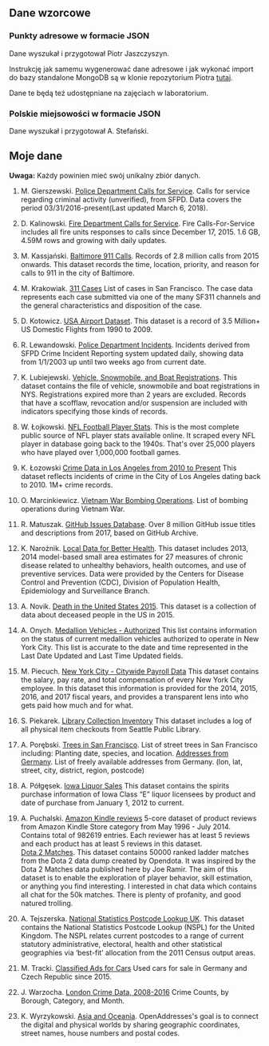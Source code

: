 ## Dane wzorcowe

### Punkty adresowe w formacie JSON

Dane wyszukał i przygotował Piotr Jaszczyszyn.

Instrukcję jak samemu wygenerować dane adresowe i jak wykonać import do bazy
standalone MongoDB są w klonie repozytorium Piotra
[tutaj](https://github.com/nosql/pktadr-pjaszczyszyn).

Dane te będą też udostępniane na zajęciach w laboratorium.

### Polskie miejsowości w formacie JSON

Dane wyszukał i przygotował A. Stefański.


## Moje dane

**Uwaga:** Każdy powinien mieć swój unikalny zbiór danych.

1. M. Gierszewski. [Police Department Calls for Service](https://data.sfgov.org/Public-Safety/Police-Department-Calls-for-Service/hz9m-tj6z).
Calls for service regarding criminal activity (unverified), from SFPD. Data covers the period 03/31/2016-present(Last updated March 6, 2018).

1. D. Kalinowski. [Fire Department Calls for Service](https://data.sfgov.org/Public-Safety/Fire-Department-Calls-for-Service/nuek-vuh3).
Fire Calls-For-Service includes all fire units responses to calls since December 17, 2015. 1.6 GB, 4.59M rows and growing with daily updates.

1. M. Kassjański. [Baltimore 911 Calls](https://www.kaggle.com/sohier/baltimore-911-calls). Records of 2.8 million calls from 2015 onwards. This dataset records the time, location, priority, and reason for calls to 911 in the city of Baltimore.

1. M. Krakowiak. [311 Cases](https://data.sfgov.org/City-Infrastructure/311-Cases/vw6y-z8j6) List of cases in San Francisco. The case data represents each case submitted via one of the many SF311 channels and the general characteristics and disposition of the case.

1. D. Kotowicz. [USA Airport Dataset](https://www.kaggle.com/flashgordon/usa-airport-dataset/version/2#).
This dataset is a record of 3.5 Million+ US Domestic Flights from 1990 to 2009.

1. R. Lewandowski. [Police Department Incidents](https://data.sfgov.org/Public-Safety/Police-Department-Incidents/tmnf-yvry).
Incidents derived from SFPD Crime Incident Reporting system updated daily, showing data from 1/1/2003 up until two weeks ago from current date.

1. K. Lubiejewski. [Vehicle, Snowmobile, and Boat Registrations](https://data.ny.gov/Transportation/Vehicle-Snowmobile-and-Boat-Registrations/w4pv-hbkt).
This dataset contains the file of vehicle, snowmobile and boat registrations in NYS. Registrations expired more than 2 years are excluded. Records that have a scofflaw, revocation and/or suspension are included with indicators specifying those kinds of records.

1. W. Łojkowski. [NFL Football Player Stats](https://www.kaggle.com/zynicide/nfl-football-player-stats).
This is the most complete public source of NFL player stats available online. It scraped every NFL player in database going back to the 1940s. That's over 25,000 players who have played over 1,000,000 football games.

1. K. Łozowski [Crime Data in Los Angeles from 2010 to Present](https://catalog.data.gov/dataset/crime-data-from-2010-to-present)
This dataset reflects incidents of crime in the City of Los Angeles dating back to 2010. 1M+ crime records.

1. O. Marcinkiewicz. [Vietnam War Bombing Operations](https://www.kaggle.com/usaf/vietnam-war-bombing-operations). List of bombing operations during Vietnam War.

1. R. Matuszak. [GitHub Issues Database](https://www.kaggle.com/davidshinn/github-issues). Over 8 million GitHub issue titles and descriptions from 2017, based on GitHub Archive.

1. K. Narożnik. [Local Data for Better Health](https://catalog.data.gov/dataset/500-cities-local-data-for-better-health-b32fd).
This dataset includes 2013, 2014 model-based small area estimates for 27 measures of chronic disease related to unhealthy behaviors, health outcomes, and use of preventive services. Data were provided by the Centers for Disease Control and Prevention (CDC), Division of Population Health, Epidemiology and Surveillance Branch.

1. A. Novik. [Death in the United States 2015](https://www.kaggle.com/cdc/mortality/data).
This dataset is a collection of data about deceased people in the US in 2015.

1. A. Onych. [Medallion Vehicles - Authorized](https://catalog.data.gov/dataset/medallion-vehicles-authorized-44673)
This list contains information on the status of current medallion vehicles authorized to operate in New York City. This list is accurate to the date and time represented in the Last Date Updated and Last Time Updated fields.

1. M. Piecuch. [New York City - Citywide Payroll Data](https://www.kaggle.com/new-york-city/nyc-citywide-payroll-data)
This dataset contains the salary, pay rate, and total compensation of every New York City employee. In this dataset this information is provided for the 2014, 2015, 2016, and 2017 fiscal years, and provides a transparent lens into who gets paid how much and for what.

1. S. Piekarek. [Library Collection Inventory](https://www.kaggle.com/seattle-public-library/seattle-library-checkout-records) This dataset includes a log of all physical item checkouts from Seattle Public Library.

1. A. Porębski. [Trees in San Francisco](https://data.sfgov.org/City-Infrastructure/Street-Tree-List/tkzw-k3nq).
List of street trees in San Francisco including: Planting date, species, and location.
[Addresses from Germany](http://results.openaddresses.io/). List of freely available addresses from Germany. (lon, lat, street, city, district, region, postcode)

1. A. Półgęsek. [Iowa Liquor Sales](https://data.iowa.gov/Economy/Iowa-Liquor-Sales/m3tr-qhgy)
This dataset contains the spirits purchase information of Iowa Class “E” liquor licensees by product and date of purchase from January 1, 2012 to current.

1. A. Puchalski. [Amazon Kindle reviews](https://www.kaggle.com/bharadwaj6/kindle-reviews/data)
5-core dataset of product reviews from Amazon Kindle Store category from May 1996 - July 2014. Contains total of 982619 entries. Each reviewer has at least 5 reviews and each product has at least 5 reviews in this dataset. <br>
[Dota 2 Matches](https://www.kaggle.com/devinanzelmo/dota-2-matches).
This dataset contains 50000 ranked ladder matches from the Dota 2 data dump created by Opendota. It was inspired by the Dota 2 Matches data published here by Joe Ramir. The aim of this dataset is to enable the exploration of player behavior, skill estimation, or anything you find interesting. I interested in chat data which contains all chat for the 50k matches. There is plenty of profanity, and good natured trolling.

1. A. Tejszerska. [National Statistics Postcode Lookup UK](https://data.gov.uk/dataset/national-statistics-postcode-lookup-uk). This dataset contains the National Statistics Postcode Lookup (NSPL) for the United Kingdom. The NSPL relates current postcodes to a range of current statutory administrative, electoral, health and other statistical geographies via ‘best-fit’ allocation from the 2011 Census output areas.

1. M. Tracki. [Classified Ads for Cars](https://www.kaggle.com/mirosval/personal-cars-classifieds/data)
Used cars for sale in Germany and Czech Republic since 2015.

1. J. Warzocha. [London Crime Data, 2008-2016](https://www.kaggle.com/jboysen/london-crime/data)
Crime Counts, by Borough, Category, and Month.

1. K. Wyrzykowski. [Asia and Oceania](https://www.kaggle.com/openaddresses/openaddresses-asia-and-oceania). OpenAddresses's goal is to connect the digital and physical worlds by sharing geographic coordinates, street names, house numbers and postal codes.
